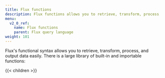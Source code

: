```yaml
---
title: Flux functions
description: Flux functions allows you to retrieve, transform, process, and output data easily.
menu:
  v2_0_ref:
    name: Flux functions
    parent: Flux query language
weight: 101
---
```


Flux's functional syntax allows you to retrieve, transform, process, and output data easily.
There is a large library of built-in and importable functions:

{{< children >}}

